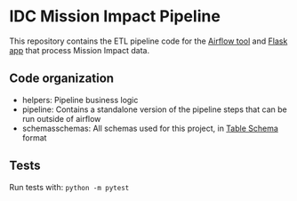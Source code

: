 # IDC Mission Impact Pipeline

This repository contains the ETL pipeline code for the [Airflow tool](https://github.com/GIIMSC/GoodwillDataInitiative) and [Flask app](https://github.com/GIIMSC/goodwilldatainitiative-webuploader) that process Mission Impact data.

## Code organization

* helpers: Pipeline business logic
* pipeline: Contains a standalone version of the pipeline steps that can be run outside of airflow
* schemasschemas: All schemas used for this project, in [Table Schema](https://frictionlessdata.io/specs/table-schema/) format

## Tests

Run tests with: `python -m pytest`